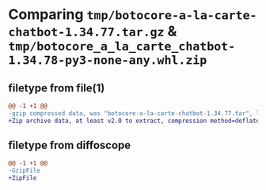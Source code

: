 # Comparing `tmp/botocore-a-la-carte-chatbot-1.34.77.tar.gz` & `tmp/botocore_a_la_carte_chatbot-1.34.78-py3-none-any.whl.zip`

## filetype from file(1)

```diff
@@ -1 +1 @@
-gzip compressed data, was "botocore-a-la-carte-chatbot-1.34.77.tar", last modified: Thu Apr  4 01:01:03 2024, max compression
+Zip archive data, at least v2.0 to extract, compression method=deflate
```

## filetype from diffoscope

```diff
@@ -1 +1 @@
-GzipFile
+ZipFile
```

